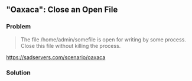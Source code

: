 ## "Oaxaca": Close an Open File

### Problem

> The file /home/admin/somefile is open for writing by some process. Close this file without killing the process.

https://sadservers.com/scenario/oaxaca

### Solution
